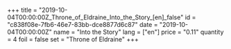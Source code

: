 +++
title = "2019-10-04T00:00:00Z_Throne_of_Eldraine_Into_the_Story_[en]_false"
id = "c838f08e-7fb6-46e7-83bb-dce8877d6c87"
date = "2019-10-04T00:00:00Z"
name = "Into the Story"
lang = ["en"]
price = "0.11"
quantity = 4
foil = false
set = "Throne of Eldraine"
+++
